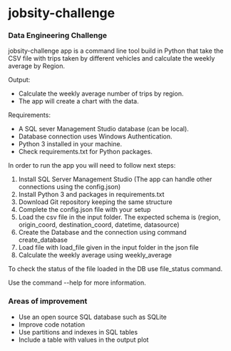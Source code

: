# jobsity-challenge
### Data Engineering Challenge


jobsity-challenge app is a command line tool build in Python that take the CSV file with trips taken by different vehicles and calculate the weekly average by Region.

Output:
- Calculate the weekly average number of trips by region. 
- The app will create a chart with the data.

Requirements:
- A SQL sever Management Studio database (can be local).
- Database connection uses Windows Authentication.
- Python 3 installed in your machine.
- Check requirements.txt for Python packages.
        
In order to run the app you will need to follow next steps:
1. Install SQL Server Management Studio (The app can handle other connections using the config.json)
2. Install Python 3 and packages in requirements.txt
3. Download Git repository keeping the same structure
4. Complete the config.json file with your setup 
5. Load the csv file in the input folder. The expected schema is (region, origin_coord, destination_coord, datetime, datasource)  
6. Create the Database and the connection using command create_database
7. Load file with load_file given in the input folder in the json file 
8. Calculate the weekly average using weekly_average 
            
To check the status of the file loaded in the DB use file_status command. 

Use the command --help for more information.

### Areas of improvement 
- Use an open source SQL database such as SQLite
- Improve code notation
- Use partitions and indexes in SQL tables
- Include a table with values in the output plot